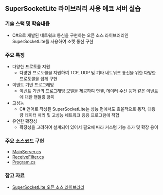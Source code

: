 ## SuperSocketLite 라이브러리 사용 에코 서버 실습

### 기술 스택 및 학습내용
- C#으로 개발된 네트워크 통신을 구현하는 오픈 소스 라이브러리인 SuperSocketLite를 사용하여 소켓 통신 구현

### 주요 특징
- 다양한 프로토콜 지원
  - 다양한 프로토콜을 지원하여 TCP, UDP 및 기타 네트워크 통신을 위한 다양한 프로토콜을 쉽게 구현
- 이벤트 기반 프로그래밍
  - 이벤트 기반의 프로그래밍 모델을 제공하여 연결, 데이터 수신 등과 같은 이벤트에 대한 핸들링 용이
- 고성능
  - C# 언어로 작성된 SuperSocketLite는 성능 면에서도 효율적으로 동작, 대용량 데이터 처리 및 고성능 네트워크 응용 프로그램에 적합
- 유연한 확장성
  - 확장성을 고려하여 설계되어 있어서 필요에 따라 커스텀 기능 추가 및 확장 용이

### 주요 소스코드 구현
- [MainServer.cs](EchoServer/MainServer.cs)
- [ReceiveFilter.cs](EchoServer/ReceiveFilter.cs)
- [Program.cs](EchoServer/Program.cs)
 
### 참고 자료
- [SuperSocketLite 오픈 소스 라이브러리](https://github.com/jacking75/SuperSocketLite)
